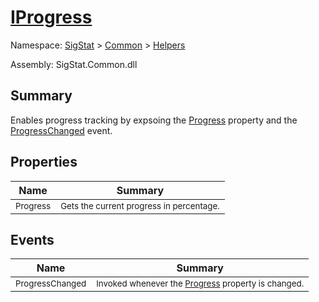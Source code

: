 # [IProgress](./IProgress.md)

Namespace: [SigStat]() > [Common](./../README.md) > [Helpers](./README.md)

Assembly: SigStat.Common.dll

## Summary
Enables progress tracking by expsoing the [Progress](https://github.com/hargitomi97/sigstat/blob/master/docs/md/SigStat/Common/Helpers/IProgress.md) property and the [ProgressChanged](https://github.com/hargitomi97/sigstat/blob/master/docs/md/SigStat/Common/Helpers/IProgress.md) event.

## Properties

| Name | Summary | 
| --- | --- | 
| <sub>Progress</sub><div style="z-index: 1; position: absolute;"><img width=200 style="max-height:100%;max-width:100%;"/></div>| <sub>Gets the current progress in percentage.</sub>| <br>


## Events

| Name | Summary | 
| --- | --- | 
| <sub>ProgressChanged</sub><div style="z-index: 1; position: absolute;"><img width=200 style="max-height:100%;max-width:100%;"/></div>| <sub>Invoked whenever the [Progress](https://github.com/hargitomi97/sigstat/blob/master/docs/md/SigStat/Common/Helpers/IProgress.md) property is changed.</sub>| <br>



